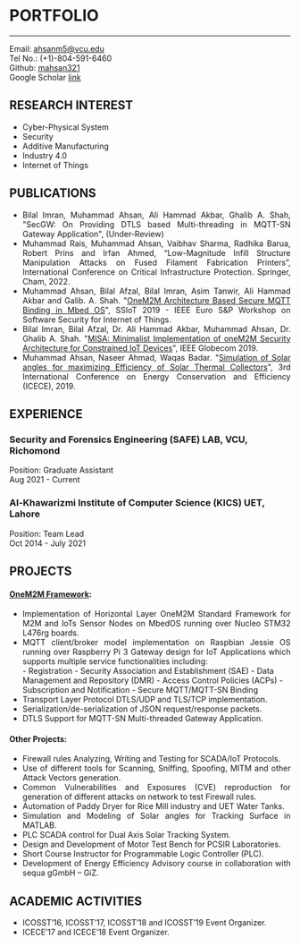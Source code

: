 # PORTFOLIO

---
Email: [ahsanm5@vcu.edu](mailto:ahsanm5@vcu.edu)
<br>
Tel No.: (+1)-804-591-6460
<br>
Github: [mahsan321](https://github.com/mahsan321)
<br>
Google Scholar [link](https://scholar.google.com/citations?user=he1clHEAAAAJ&hl=en&oi=sra)


## RESEARCH INTEREST  
* Cyber-Physical System 
* Security
* Additive Manufacturing
* Industry 4.0
* Internet of Things


## PUBLICATIONS
* <div style="text-align: justify"> Bilal Imran, Muhammad Ahsan, Ali Hammad Akbar, Ghalib A. Shah, "SecGW: On Providing DTLS based Multi-threading in MQTT-SN Gateway Application", (Under-Review)</div>
* <div style="text-align: justify"> Muhammad Rais, Muhammad Ahsan, Vaibhav Sharma, Radhika Barua, Robert Prins and Irfan Ahmed, “Low-Magnitude Infill Structure Manipulation Attacks on Fused Filament Fabrication Printers”, International Conference on Critical Infrastructure Protection. Springer, Cham, 2022.</div>
* <div style="text-align: justify"> Muhammad Ahsan, Bilal Afzal, Bilal Imran, Asim Tanwir, Ali Hammad Akbar and Galib. A. Shah. "<a href="https://ieeexplore.ieee.org/abstract/document/8802473">OneM2M Architecture Based Secure MQTT Binding in Mbed OS</a>", SSIoT 2019 - IEEE Euro S&P Workshop on Software Security for Internet of Things.</div>
* <div style="text-align: justify"> Bilal Imran, Bilal Afzal, Dr. Ali Hammad Akbar, Muhammad Ahsan, Dr. Ghalib A. Shah. "<a href = "https://ieeexplore.ieee.org/abstract/document/9013863">MISA: Minimalist Implementation of oneM2M Security Architecture for Constrained IoT Devices</a>", IEEE Globecom 2019.</div>
* <div style="text-align: justify"> Muhammad Ahsan, Naseer Ahmad, Waqas Badar. "<a href="https://ieeexplore.ieee.org/abstract/document/8921376">Simulation of Solar angles for maximizing Efficiency of Solar Thermal Collectors</a>", 3rd International Conference on Energy Conservation and Efficiency (ICECE), 2019.</div>

## EXPERIENCE
### Security and Forensics Engineering (SAFE) LAB, VCU, Richomond
Position: Graduate Assistant
<br>
Aug 2021 - Current
### Al-Khawarizmi Institute of Computer Science (KICS) UET, Lahore 
Position: Team Lead
<br>
Oct 2014 - July 2021

## PROJECTS
#### [OneM2M Framework](https://github.com/AikM2M):
* <div style="text-align: justify">Implementation of Horizontal Layer OneM2M Standard Framework for M2M and IoTs Sensor Nodes on MbedOS running over Nucleo STM32 L476rg boards.</div>
* <div style="text-align: justify">MQTT client/broker model implementation on Raspbian Jessie OS running over Raspberry Pi 3 Gateway design for IoT Applications which supports multiple service functionalities including:</div>
    - Registration
    - Security Association and Establishment (SAE)
    - Data Management and Repository (DMR)
    - Access Control Policies (ACPs)
    - Subscription and Notification
    - Secure MQTT/MQTT-SN Binding
* Transport Layer Protocol DTLS/UDP and TLS/TCP implementation.
* Serialization/de-serialization of JSON request/response packets.
* DTLS Support for MQTT-SN Multi-threaded Gateway Application.

#### Other Projects:
* <div style="text-align: justify">Firewall rules Analyzing, Writing and Testing for SCADA/IoT Protocols. </div>
* <div style="text-align: justify">Use of different tools for Scanning, Sniffing, Spoofing, MITM and other Attack Vectors generation. </div>
* <div style="text-align: justify">Common Vulnerabilities and Exposures (CVE) reproduction for generation of different attacks on network to test Firewall rules. </div>
* <div style="text-align: justify">Automation of Paddy Dryer for Rice Mill industry and UET Water Tanks. </div>
* <div style="text-align: justify">Simulation and Modeling of Solar angles for Tracking Surface in MATLAB. </div>
* <div style="text-align: justify">PLC SCADA control for Dual Axis Solar Tracking System. </div>
* <div style="text-align: justify">Design and Development of Motor Test Bench for PCSIR Laboratories. </div>
* <div style="text-align: justify">Short Course Instructor for Programmable Logic Controller (PLC). </div>
* <div style="text-align: justify">Development of Energy Efficiency Advisory course in collaboration with sequa gGmbH – GiZ. </div>

## ACADEMIC ACTIVITIES
* ICOSST’16, ICOSST’17, ICOSST’18 and ICOSST’19 Event Organizer.
* ICECE’17 and ICECE’18 Event Organizer.
